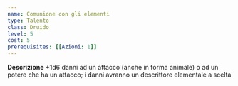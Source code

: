 ```yaml
---
name: Comunione con gli elementi
type: Talento
class: Druido
level: 5
cost: 5
prerequisites: [[Azioni: 1]]
---
```


**Descrizione**
+1d6 danni ad un attacco (anche in forma animale) o ad un potere che ha un attacco; i danni avranno un descrittore elementale a scelta